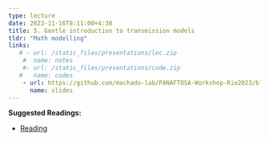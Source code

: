 ```yaml
---
type: lecture
date: 2023-11-16T8:11:00+4:30
title: 5. Gentle introduction to transmission models
tldr: "Math modelling"
links: 
   # - url: /static_files/presentations/lec.zip
    #  name: notes
    #- url: /static_files/presentations/code.zip
   #   name: codes
    - url: https://github.com/machado-lab/PANAFTOSA-Workshop-Rio2023/blob/main/static_files/lectures/4_MHASpread_workshop_introduction_to_transmission_models.pdf
      name: slides
---
```

**Suggested Readings:**
- [Reading](https://www.biorxiv.org/content/10.1101/2022.09.04.506538v3)